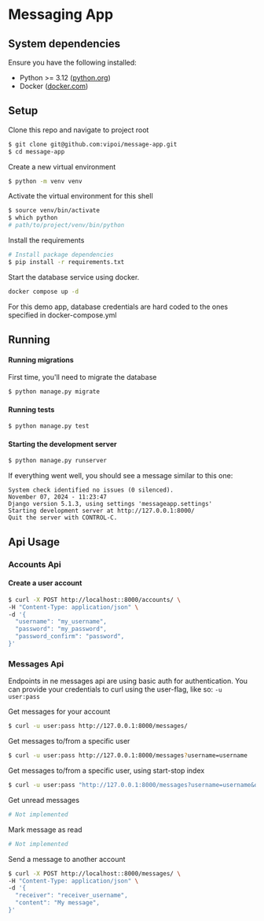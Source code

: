 # Messaging App

## System dependencies
Ensure you have the following installed:
* Python >= 3.12 ([python.org](https://www.python.org/))
* Docker ([docker.com](https://www.docker.com/))

## Setup

Clone this repo and navigate to project root
```bash
$ git clone git@github.com:vipoi/message-app.git
$ cd message-app
```

Create a new virtual environment
```bash
$ python -m venv venv
```

Activate the virtual environment for this shell
```bash
$ source venv/bin/activate
$ which python
# path/to/project/venv/bin/python
```

Install the requirements
```bash
# Install package dependencies
$ pip install -r requirements.txt
```

Start the database service using docker. 
```bash
docker compose up -d
```
For this demo app, database credentials are hard coded to the ones specified in docker-compose.yml

## Running

#### Running migrations
First time, you'll need to migrate the database
```bash
$ python manage.py migrate
```

#### Running tests
```bash
$ python manage.py test
```

#### Starting the development server
```bash
$ python manage.py runserver
```

If everything went well, you should see a message similar to this one:
```
System check identified no issues (0 silenced).
November 07, 2024 - 11:23:47
Django version 5.1.3, using settings 'messageapp.settings'
Starting development server at http://127.0.0.1:8000/
Quit the server with CONTROL-C.
```


## Api Usage

### Accounts Api
#### Create a user account
```bash
$ curl -X POST http://localhost::8000/accounts/ \
-H "Content-Type: application/json" \
-d '{
  "username": "my_username",
  "password": "my_password",
  "password_confirm": "password",
}'
```

### Messages Api
Endpoints in ne messages api are using basic auth for authentication. You can provide your credentials to curl using the user-flag, like so: `-u user:pass`

Get messages for your account
```bash
$ curl -u user:pass http://127.0.0.1:8000/messages/
```

Get messages to/from a specific user
```bash
$ curl -u user:pass http://127.0.0.1:8000/messages?username=username
```

Get messages to/from a specific user, using start-stop index
```bash
$ curl -u user:pass "http://127.0.0.1:8000/messages?username=username&offset=10&limit=100"
```

Get unread messages
```bash
# Not implemented
```

Mark message as read
```bash
# Not implemented
```

Send a message to another account
```bash
$ curl -X POST http://localhost::8000/messages/ \
-H "Content-Type: application/json" \
-d '{
  "receiver": "receiver_username",
  "content": "My message",
}'
```

